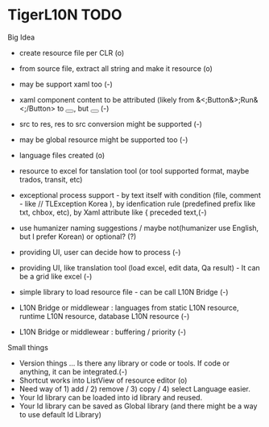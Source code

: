 # TigerL10N TODO

Big Idea
- create resource file per CLR (o)
- from source file, extract all string and make it resource (o)
- may be support xaml too (-)
- xaml component content to be attributed (likely from &<;Button&>;Run&<;/Button>  to <Button Content="Run"></Button>, but <Button Content="{res:TigerL10N.btn_run}"></Button> (-)
- src to res, res to src conversion might be supported (-)

- may be global resource might be supported too (-)

- language files created (o)
- resource to excel for tanslation tool (or tool supported format, maybe trados, transit, etc)

- exceptional process support - by text itself with condition (file, comment - like // TLException Korea ), by idenfication rule (predefined prefix like txt, chbox, etc), by Xaml attribute like { preceded text,(-)
- use humanizer naming suggestions / maybe not(humanizer use English, but I prefer Korean) or optional? (?)

- providing UI, user can decide how to process (-)
- providing UI, like translation tool (load excel, edit data, Qa result) - It can be a grid like excel (-)

- simple library to load resource file - can be call L10N Bridge (-)
- L10N Bridge or middlewear : languages from static L10N resource, runtime L10N resource, database L10N resource (-)
- L10N Bridge or middlewear : buffering / priority (-)

Small things

* Version things ... Is there any library or code or tools. If code or anything, it can be integrated.(-)
* Shortcut works into ListView of resource editor (o)
* Need way of 1) add / 2) remove / 3) copy / 4) select Language easier. 
* Your Id library can be loaded into id library and reused.
* Your Id library can be saved as Global library (and there might be a way to use default Id Library)
